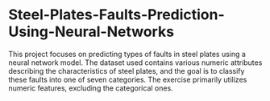 # Steel-Plates-Faults-Prediction-Using-Neural-Networks
This project focuses on predicting types of faults in steel plates using a neural network model. The dataset used contains various numeric attributes describing the characteristics of steel plates, and the goal is to classify these faults into one of seven categories. The exercise primarily utilizes numeric features, excluding the categorical ones.
